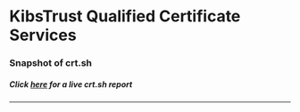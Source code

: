 # KibsTrust Qualified Certificate Services
### Snapshot of crt.sh
##### Click [here](https://crt.sh/?q=B020EFDC0D49F094E21D4D9A7012FFB421E689FDA0FE6ECDD35CBC5C28F826F3) for a live crt.sh report

---
